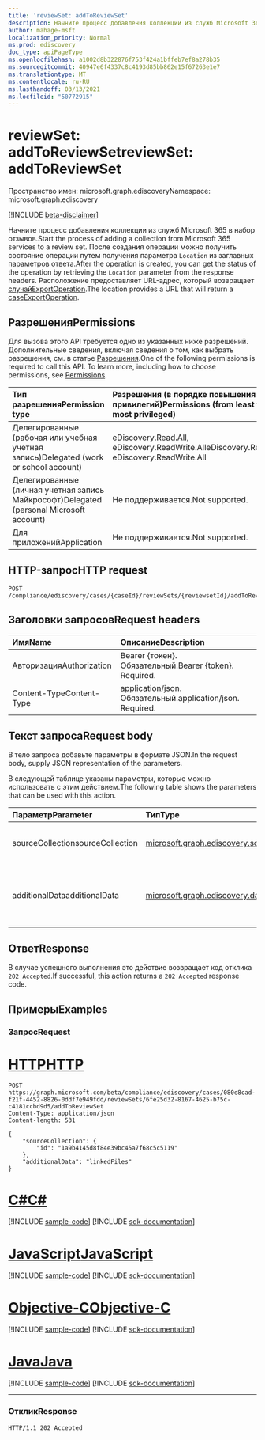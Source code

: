```yaml
---
title: 'reviewSet: addToReviewSet'
description: Начните процесс добавления коллекции из служб Microsoft 365 в набор отзывов.
author: mahage-msft
localization_priority: Normal
ms.prod: ediscovery
doc_type: apiPageType
ms.openlocfilehash: a1002d8b322876f753f424a1bffeb7ef8a278b35
ms.sourcegitcommit: 40947e6f4337c8c4193d85bb862e15f67263e1e7
ms.translationtype: MT
ms.contentlocale: ru-RU
ms.lasthandoff: 03/13/2021
ms.locfileid: "50772915"
---
```

# <a name="reviewset-addtoreviewset"></a><span data-ttu-id="e797d-103">reviewSet: addToReviewSet</span><span class="sxs-lookup"><span data-stu-id="e797d-103">reviewSet: addToReviewSet</span></span>

<span data-ttu-id="e797d-104">Пространство имен: microsoft.graph.ediscovery</span><span class="sxs-lookup"><span data-stu-id="e797d-104">Namespace: microsoft.graph.ediscovery</span></span>

[!INCLUDE [beta-disclaimer](../../includes/beta-disclaimer.md)]

<span data-ttu-id="e797d-105">Начните процесс добавления коллекции из служб Microsoft 365 в набор отзывов.</span><span class="sxs-lookup"><span data-stu-id="e797d-105">Start the process of adding a collection from Microsoft 365 services to a review set.</span></span> <span data-ttu-id="e797d-106">После создания операции можно получить состояние операции путем получения параметра `Location` из заглавных параметров ответа.</span><span class="sxs-lookup"><span data-stu-id="e797d-106">After the operation is created, you can get the status of the operation by retrieving the `Location` parameter from the response headers.</span></span> <span data-ttu-id="e797d-107">Расположение предоставляет URL-адрес, который возвращает [случайExportOperation](../resources/ediscovery-caseexportoperation.md).</span><span class="sxs-lookup"><span data-stu-id="e797d-107">The location provides a URL that will return a [caseExportOperation](../resources/ediscovery-caseexportoperation.md).</span></span>

## <a name="permissions"></a><span data-ttu-id="e797d-108">Разрешения</span><span class="sxs-lookup"><span data-stu-id="e797d-108">Permissions</span></span>

<span data-ttu-id="e797d-p102">Для вызова этого API требуется одно из указанных ниже разрешений. Дополнительные сведения, включая сведения о том, как выбрать разрешения, см. в статье [Разрешения](/graph/permissions-reference).</span><span class="sxs-lookup"><span data-stu-id="e797d-p102">One of the following permissions is required to call this API. To learn more, including how to choose permissions, see [Permissions](/graph/permissions-reference).</span></span>

|<span data-ttu-id="e797d-111">Тип разрешения</span><span class="sxs-lookup"><span data-stu-id="e797d-111">Permission type</span></span>|<span data-ttu-id="e797d-112">Разрешения (в порядке повышения привилегий)</span><span class="sxs-lookup"><span data-stu-id="e797d-112">Permissions (from least to most privileged)</span></span>|
|:---|:---|
|<span data-ttu-id="e797d-113">Делегированные (рабочая или учебная учетная запись)</span><span class="sxs-lookup"><span data-stu-id="e797d-113">Delegated (work or school account)</span></span>|<span data-ttu-id="e797d-114">eDiscovery.Read.All, eDiscovery.ReadWrite.All</span><span class="sxs-lookup"><span data-stu-id="e797d-114">eDiscovery.Read.All, eDiscovery.ReadWrite.All</span></span>|
|<span data-ttu-id="e797d-115">Делегированные (личная учетная запись Майкрософт)</span><span class="sxs-lookup"><span data-stu-id="e797d-115">Delegated (personal Microsoft account)</span></span>|<span data-ttu-id="e797d-116">Не поддерживается.</span><span class="sxs-lookup"><span data-stu-id="e797d-116">Not supported.</span></span>|
|<span data-ttu-id="e797d-117">Для приложений</span><span class="sxs-lookup"><span data-stu-id="e797d-117">Application</span></span>|<span data-ttu-id="e797d-118">Не поддерживается.</span><span class="sxs-lookup"><span data-stu-id="e797d-118">Not supported.</span></span>|

## <a name="http-request"></a><span data-ttu-id="e797d-119">HTTP-запрос</span><span class="sxs-lookup"><span data-stu-id="e797d-119">HTTP request</span></span>

<!-- {
  "blockType": "ignored"
}
-->

``` http
POST /compliance/ediscovery/cases/{caseId}/reviewSets/{reviewsetId}/addToReviewSet
```

## <a name="request-headers"></a><span data-ttu-id="e797d-120">Заголовки запросов</span><span class="sxs-lookup"><span data-stu-id="e797d-120">Request headers</span></span>

|<span data-ttu-id="e797d-121">Имя</span><span class="sxs-lookup"><span data-stu-id="e797d-121">Name</span></span>|<span data-ttu-id="e797d-122">Описание</span><span class="sxs-lookup"><span data-stu-id="e797d-122">Description</span></span>|
|:---|:---|
|<span data-ttu-id="e797d-123">Авторизация</span><span class="sxs-lookup"><span data-stu-id="e797d-123">Authorization</span></span>|<span data-ttu-id="e797d-p103">Bearer {токен}. Обязательный.</span><span class="sxs-lookup"><span data-stu-id="e797d-p103">Bearer {token}. Required.</span></span>|
|<span data-ttu-id="e797d-126">Content-Type</span><span class="sxs-lookup"><span data-stu-id="e797d-126">Content-Type</span></span>|<span data-ttu-id="e797d-p104">application/json. Обязательный.</span><span class="sxs-lookup"><span data-stu-id="e797d-p104">application/json. Required.</span></span>|

## <a name="request-body"></a><span data-ttu-id="e797d-129">Текст запроса</span><span class="sxs-lookup"><span data-stu-id="e797d-129">Request body</span></span>

<span data-ttu-id="e797d-130">В тело запроса добавьте параметры в формате JSON.</span><span class="sxs-lookup"><span data-stu-id="e797d-130">In the request body, supply JSON representation of the parameters.</span></span>

<span data-ttu-id="e797d-131">В следующей таблице указаны параметры, которые можно использовать с этим действием.</span><span class="sxs-lookup"><span data-stu-id="e797d-131">The following table shows the parameters that can be used with this action.</span></span>

|<span data-ttu-id="e797d-132">Параметр</span><span class="sxs-lookup"><span data-stu-id="e797d-132">Parameter</span></span>|<span data-ttu-id="e797d-133">Тип</span><span class="sxs-lookup"><span data-stu-id="e797d-133">Type</span></span>|<span data-ttu-id="e797d-134">Описание</span><span class="sxs-lookup"><span data-stu-id="e797d-134">Description</span></span>|
|:---|:---|:---|
|<span data-ttu-id="e797d-135">sourceCollection</span><span class="sxs-lookup"><span data-stu-id="e797d-135">sourceCollection</span></span>|[<span data-ttu-id="e797d-136">microsoft.graph.ediscovery.sourceCollection</span><span class="sxs-lookup"><span data-stu-id="e797d-136">microsoft.graph.ediscovery.sourceCollection</span></span>](../resources/ediscovery-sourcecollection.md)|<span data-ttu-id="e797d-137">ID **источникаCollection**.</span><span class="sxs-lookup"><span data-stu-id="e797d-137">The ID of the **sourceCollection**.</span></span>|
|<span data-ttu-id="e797d-138">additionalData</span><span class="sxs-lookup"><span data-stu-id="e797d-138">additionalData</span></span>|[<span data-ttu-id="e797d-139">microsoft.graph.ediscovery.dataCollectionScope</span><span class="sxs-lookup"><span data-stu-id="e797d-139">microsoft.graph.ediscovery.dataCollectionScope</span></span>](../resources/ediscovery-addtoreviewsetoperation.md#datacollectionscope-values)|<span data-ttu-id="e797d-140">**DataCollectionScope,** который будет включен в коллекцию.</span><span class="sxs-lookup"><span data-stu-id="e797d-140">The **dataCollectionScope** that will be included with the collection.</span></span>|

## <a name="response"></a><span data-ttu-id="e797d-141">Ответ</span><span class="sxs-lookup"><span data-stu-id="e797d-141">Response</span></span>

<span data-ttu-id="e797d-142">В случае успешного выполнения это действие возвращает код отклика `202 Accepted`.</span><span class="sxs-lookup"><span data-stu-id="e797d-142">If successful, this action returns a `202 Accepted` response code.</span></span>

## <a name="examples"></a><span data-ttu-id="e797d-143">Примеры</span><span class="sxs-lookup"><span data-stu-id="e797d-143">Examples</span></span>

### <a name="request"></a><span data-ttu-id="e797d-144">Запрос</span><span class="sxs-lookup"><span data-stu-id="e797d-144">Request</span></span>


# <a name="http"></a>[<span data-ttu-id="e797d-145">HTTP</span><span class="sxs-lookup"><span data-stu-id="e797d-145">HTTP</span></span>](#tab/http)
<!-- {
  "blockType": "request",
  "name": "reviewset_addtoreviewset"
}
-->

``` http
POST https://graph.microsoft.com/beta/compliance/ediscovery/cases/080e8cad-f21f-4452-8826-0ddf7e949fdd/reviewSets/6fe25d32-8167-4625-b75c-c4181ccbd9d5/addToReviewSet
Content-Type: application/json
Content-length: 531

{
    "sourceCollection": {
        "id": "1a9b4145d8f84e39bc45a7f68c5c5119"
    },
    "additionalData": "linkedFiles"
}
```
# <a name="c"></a>[<span data-ttu-id="e797d-146">C#</span><span class="sxs-lookup"><span data-stu-id="e797d-146">C#</span></span>](#tab/csharp)
[!INCLUDE [sample-code](../includes/snippets/csharp/reviewset-addtoreviewset-csharp-snippets.md)]
[!INCLUDE [sdk-documentation](../includes/snippets/snippets-sdk-documentation-link.md)]

# <a name="javascript"></a>[<span data-ttu-id="e797d-147">JavaScript</span><span class="sxs-lookup"><span data-stu-id="e797d-147">JavaScript</span></span>](#tab/javascript)
[!INCLUDE [sample-code](../includes/snippets/javascript/reviewset-addtoreviewset-javascript-snippets.md)]
[!INCLUDE [sdk-documentation](../includes/snippets/snippets-sdk-documentation-link.md)]

# <a name="objective-c"></a>[<span data-ttu-id="e797d-148">Objective-C</span><span class="sxs-lookup"><span data-stu-id="e797d-148">Objective-C</span></span>](#tab/objc)
[!INCLUDE [sample-code](../includes/snippets/objc/reviewset-addtoreviewset-objc-snippets.md)]
[!INCLUDE [sdk-documentation](../includes/snippets/snippets-sdk-documentation-link.md)]

# <a name="java"></a>[<span data-ttu-id="e797d-149">Java</span><span class="sxs-lookup"><span data-stu-id="e797d-149">Java</span></span>](#tab/java)
[!INCLUDE [sample-code](../includes/snippets/java/reviewset-addtoreviewset-java-snippets.md)]
[!INCLUDE [sdk-documentation](../includes/snippets/snippets-sdk-documentation-link.md)]

---


### <a name="response"></a><span data-ttu-id="e797d-150">Отклик</span><span class="sxs-lookup"><span data-stu-id="e797d-150">Response</span></span>

<!-- {
  "blockType": "response",
  "truncated": true
}
-->

``` http
HTTP/1.1 202 Accepted
```
